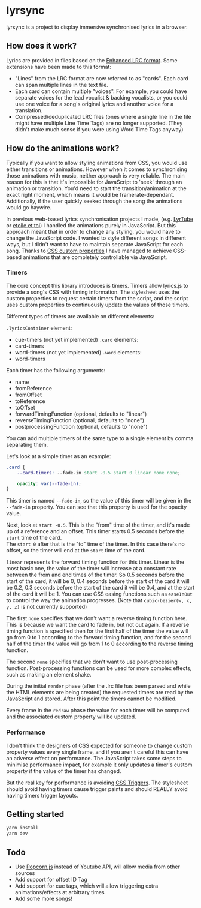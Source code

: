# lyrsync

lyrsync is a project to display immersive synchronised lyrics in a browser.

## How does it work?

Lyrics are provided in files based on the [Enhanced LRC format](https://en.wikipedia.org/wiki/LRC_(file_format)#Enhanced_format). Some extensions have been made to this format:

 - "Lines" from the LRC format are now referred to as "cards". Each card can span multiple lines in the text file.
 - Each card can contain multiple "voices". For example, you could have separate voices for the lead vocalist & backing vocalists, or you could use one voice for a song's original lyrics and another voice for a translation.
 - Compressed/deduplicated LRC files (ones where a single line in the file might have multiple Line Time Tags) are no longer supported. (They didn't make much sense if you were using Word Time Tags anyway)

## How do the animations work?

Typically if you want to allow styling animations from CSS, you would use either transitions or animations. However when it comes to synchronising those animations with music, neither approach is very reliable. The main reason for this is that it's impossible for JavaScript to 'seek' through an animation or transition. You'd need to start the transition/animation at the exact right moment, which means it would be framerate-dependant. Additionally, if the user quickly seeked through the song the animations would go haywire.

In previous web-based lyrics synchronisation projects I made, (e.g. [LyrTube](https://github.com/JoshuaWalsh/LyrTube) or [etoile et toi](http://sandbox.ymindustries.com/etoile-et-toi/)) I handled the animations purely in JavaScript. But this approach meant that in order to change any styling, you would have to change the JavaScript code. I wanted to style different songs in different ways, but I didn't want to have to maintain separate JavaScript for each song. Thanks to [CSS custom properties](https://developer.mozilla.org/en-US/docs/Web/CSS/Using_CSS_custom_properties) I have managed to achieve CSS-based animations that are completely controllable via JavaScript.

### Timers

The core concept this library introduces is timers. Timers allow lyrics.js to provide a song's CSS with timing information. The stylesheet uses the custom properties to request certain timers from the script, and the script uses custom properties to continuously update the values of those timers.

Different types of timers are available on different elements:

`.lyricsContainer` element:
 - cue-timers (not yet implemented)
`.card` elements:
 - card-timers
 - word-timers (not yet implemented)
`.word` elements:
 - word-timers

Each timer has the following arguments:
 - name
 - fromReference
 - fromOffset
 - toReference
 - toOffset
 - forwardTimingFunction (optional, defaults to "linear")
 - reverseTimingFunction (optional, defaults to "none")
 - postprocessingFunction (optional, defaults to "none")

You can add multiple timers of the same type to a single element by comma separating them.

Let's look at a simple timer as an example:

```scss
.card {
    --card-timers: --fade-in start -0.5 start 0 linear none none;

    opacity: var(--fade-in);
}
```

This timer is named `--fade-in`, so the value of this timer will be given in the `--fade-in` property. You can see that this property is used for the opacity value.

Next, look at `start -0.5`. This is the "from" time of the timer, and it's made up of a reference and an offset. This timer starts 0.5 seconds before the `start` time of the card.  
The `start 0` after that is the "to" time of the timer. In this case there's no offset, so the timer will end at the `start` time of the card.

`linear` represents the forward timing function for this timer. Linear is the most basic one, the value of the timer will increase at a constant rate between the from and end times of the timer. So 0.5 seconds before the start of the card, it will be 0, 0.4 seconds before the start of the card it will be 0.2, 0.3 seconds before the start of the card it will be 0.4, and at the start of the card it will be 1. You can use CSS easing functions such as `easeInOut` to control the way the animation progresses. (Note that `cubic-bezier(w, x, y, z)` is not currently supported)

The first `none` specifies that we don't want a reverse timing function here. This is because we want the card to fade in, but not out again. If a reverse timing function is specified then for the first half of the timer the value will go from 0 to 1 according to the forward timing function, and for the second half of the timer the value will go from 1 to 0 according to the reverse timing function.

The second `none` specifies that we don't want to use post-processing function. Post-processing functions can be used for more complex effects, such as making an element shake.

During the initial `render` phase (after the .lrc file has been parsed and while the HTML elements are being created) the requested timers are read by the JavaScript and stored. After this point the timers cannot be modified.

Every frame in the `redraw` phase the value for each timer will be computed and the associated custom property will be updated.

### Performance

I don't think the designers of CSS expected for someone to change custom property values every single frame, and if you aren't careful this can have an adverse effect on performance. The JavaScript takes some steps to minimise performance impact, for example it only updates a timer's custom property if the value of the timer has changed.

But the real key for performance is avoiding [CSS Triggers](https://csstriggers.com/). The stylesheet should avoid having timers cause trigger paints and should REALLY avoid having timers trigger layouts.

## Getting started

```bash
yarn install
yarn dev
```

## Todo

 - Use [Popcorn.js](https://github.com/menismu/popcorn-js) instead of Youtube API, will allow media from other sources
 - Add support for offset ID Tag
 - Add support for cue tags, which will allow triggering extra animations/effects at arbitrary times
 - Add some more songs!